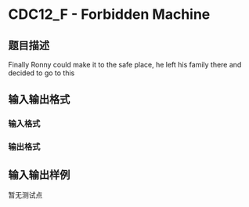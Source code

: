 # CDC12_F - Forbidden Machine

## 题目描述

Finally Ronny could make it to the safe place, he left his family there and decided to go to this

## 输入输出格式

### 输入格式

### 输出格式

## 输入输出样例

暂无测试点

